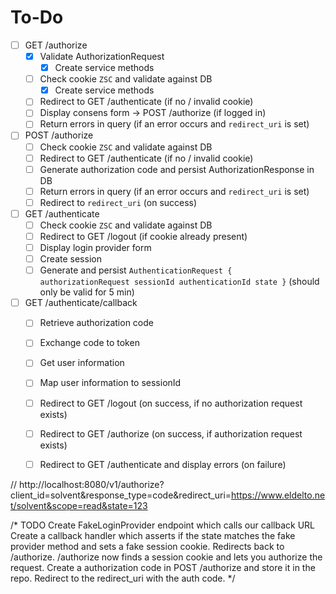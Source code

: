 
# To-Do

- [ ] GET /authorize
  - [x] Validate AuthorizationRequest
    - [x] Create service methods
  - [ ] Check cookie `ZSC` and validate against DB
    - [x] Create service methods
  - [ ] Redirect to GET /authenticate (if no / invalid cookie)
  - [ ] Display consens form -> POST /authorize (if logged in)
  - [ ] Return errors in query (if an error occurs and `redirect_uri` is set)

- [ ] POST /authorize
  - [ ] Check cookie `ZSC` and validate against DB
  - [ ] Redirect to GET /authenticate (if no / invalid cookie)
  - [ ] Generate authorization code and persist AuthorizationResponse in DB
  - [ ] Return errors in query (if an error occurs and `redirect_uri` is set)
  - [ ] Redirect to `redirect_uri` (on success)

- [ ] GET /authenticate
  - [ ] Check cookie `ZSC` and validate against DB
  - [ ] Redirect to GET /logout (if cookie already present)
  - [ ] Display login provider form
  - [ ] Create session
  - [ ] Generate and persist `AuthenticationRequest {
                               authorizationRequest
                               sessionId
                               authenticationId
                               state
                             }` (should only be valid for 5 min)
- [ ] GET /authenticate/callback
  - [ ] Retrieve authorization code
  - [ ] Exchange code to token
  - [ ] Get user information
  - [ ] Map user information to sessionId
  - [ ] Redirect to GET /logout (on success, if no authorization request exists)
  - [ ] Redirect to GET /authorize (on success, if authorization request exists)
  - [ ] Redirect to GET /authenticate and display errors (on failure)


// http://localhost:8080/v1/authorize?client_id=solvent&response_type=code&redirect_uri=https://www.eldelto.net/solvent&scope=read&state=123

/* 	TODO
	 	Create FakeLoginProvider endpoint which calls our callback URL
		Create a callback handler which asserts if the state matches the fake provider method
		and sets a fake session cookie. Redirects back to /authorize.
		/authorize now finds a session cookie and lets you authorize the request.
		Create a authorization code in POST /authorize and store it in the repo.
		Redirect to the redirect_uri with the auth code.
*/